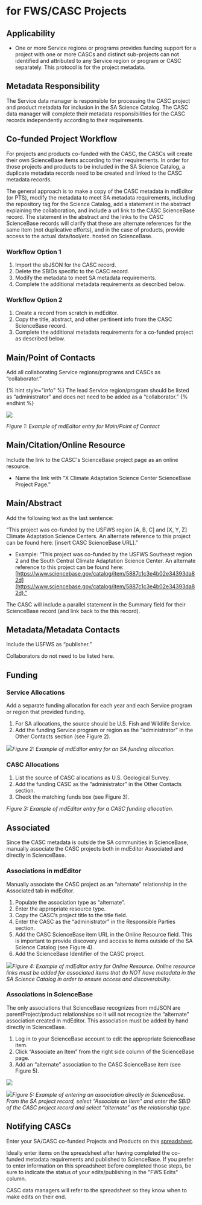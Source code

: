 # for FWS/CASC Projects

## Applicability

* One or more Service regions or programs provides funding support for a project with one or more CASCs and distinct sub-projects can not identified and attributed to any Service region or program or CASC separately.  This protocol is for the project metadata.

## Metadata Responsibility

The Service data manager is responsible for processing the CASC project and product metadata for inclusion in the SA Science Catalog. The CASC data manager will complete their metadata responsibilities for the CASC records independently according to their requirements.

## Co-funded Project Workflow

For projects and products co-funded with the CASC, the CASCs will create their own ScienceBase items according to their requirements. In order for those projects and products to be included in the SA Science Catalog, a duplicate metadata records need to be created and linked to the CASC metadata records. 

The general approach is to make a copy of the CASC metadata in mdEditor \(or PTS\), modify the metadata to meet SA metadata requirements, including the repository tag for the Science Catalog, add a statement in the abstract explaining the collaboration, and include a url link to the CASC ScienceBase record. The statement in the abstract and the links to the CASC ScienceBase records will clarify that these are alternate references for the same item \(not duplicative efforts\), and in the case of products, provide access to the actual data/tool/etc. hosted on ScienceBase.

### Workflow Option 1

1. Import the sbJSON for the CASC record.
2. Delete the SBIDs specific to the CASC record.
3. Modify the metadata to meet SA metadata requirements.
4. Complete the additional metadata requirements as described below.

### Workflow Option 2

1. Create a record from scratch in mdEditor.
2. Copy the title, abstract, and other pertinent info from the CASC ScienceBase record. 
3. Complete the additional metadata requirements for a co-funded project as described below.

## Main/Point of Contacts

Add all collaborating Service regions/programs and CASCs as “collaborator.”

{% hint style="info" %}
The lead Service region/program should be listed as “administrator” and does not need to be added as a “collaborator.”
{% endhint %}

![](https://lh6.googleusercontent.com/4ewK_e-foCCi1kHOe9RiAG1Kuuc4VXIrB7S78S8goOtko3-DCZ9vj2wulFlwD7H_m_-IUfTTip8ssC_JHhJzqoD4bcguP-BvIimv2ctekLDadMNrOxEF-KBx7Ilr3uud0JodZmuJ)

_Figure 1: Example of mdEditor entry for Main/Point of Contact_

## Main/Citation/Online Resource

Include the link to the CASC's ScienceBase project page as an online resource.

* Name the link with “X Climate Adaptation Science Center ScienceBase Project Page.”

## Main/Abstract

Add the following text as the last sentence:

“This project was co-funded by the USFWS region \[A, B, C\]  and \[X, Y, Z\] Climate Adaptation Science Centers. An alternate reference to this project can be found here: \[insert CASC ScienceBase URL\].”

* Example: “This project was co-funded by the USFWS Southeast region 2 and the South Central Climate Adaptation Science Center. An alternate reference to this project can be found here: [https://www.sciencebase.gov/catalog/item/5887c1c3e4b02e34393da82d](https://www.sciencebase.gov/catalog/item/5887c1c3e4b02e34393da82d).”

The CASC will include a parallel statement in the Summary field for their ScienceBase record \(and link back to the this record\).

## Metadata/Metadata Contacts

Include the USFWS as “publisher.”

Collaborators do not need to be listed here.

## Funding

### Service Allocations

Add a separate funding allocation for each year and each Service program or region that provided funding.

1. For SA allocations, the source should be U.S. Fish and Wildlife Service.
2. Add the funding Service program or region as the “administrator” in the Other Contacts section \(see Figure 2\).

![](https://lh5.googleusercontent.com/FuzsddF2rFu5QQiRYIC7xLYOQrFWwHFoqIIMa0OuODOz52A3oSi1tAUUfh58HTjYmtKohXAGKwWfoKXdRXjol3J-A_zBCl6kddAGBjErEWIfSrSoYAkdmieraFzgSYR3jBwG0q26)_Figure 2: Example of mdEditor entry for an SA funding allocation._ 

### CASC Allocations

1. List the source of CASC allocations as U.S. Geological Survey.
2. Add the funding CASC as the “administrator” in the Other Contacts section.
3. Check the matching funds box \(see Figure 3\).

_Figure 3: Example of mdEditor entry for a CASC funding allocation._ 

## Associated

Since the CASC metadata is outside the SA communities in ScienceBase, manually associate the CASC projects both in mdEditor Associated and directly in ScienceBase.

### Associations in mdEditor

Manually associate the CASC project as an “alternate” relationship in the Associated tab in mdEditor.

1. Populate the association type as “alternate”.
2. Enter the appropriate resource type.
3. Copy the CASC’s project title to the title field.
4. Enter the CASC as the “administrator” in the Responsible Parties section.
5. Add the CASC ScienceBase item URL in the Online Resource field. This is important to provide discovery and access to items outside of the SA Science Catalog \(see Figure 4\).
6. Add the ScienceBase Identifier of the CASC project.

![](https://lh4.googleusercontent.com/pXmGsY0ufzhw5K7T8Ml_8Sq88VFRp0f63T4HSZdnnOvP4xN4XtTYEVNXq9WrcK7r5wb0NHwcT1dMKtAbhVDKykWe-HSsYBp8GHOW2YsLgkMcOk1zUnFtFVAmKzAUGKAaeUKVdrGm)_Figure 4: Example of mdEditor entry for Online Resource. Online resource links must be added for associated items that do NOT have metadata in the SA Science Catalog in order to ensure access and discoverability._

### Associations in ScienceBase

The only associations that ScienceBase recognizes from mdJSON are parentProject/product relationships so it will not recognize the “alternate” association created in mdEditor. This association must be added by hand directly in ScienceBase.

1. Log in to your ScienceBase account to edit the appropriate ScienceBase item.
2. Click “Associate an Item” from the right side column of the ScienceBase page.
3. Add an “alternate” association to the CASC ScienceBase item \(see Figure 5\).

![](https://lh5.googleusercontent.com/s4tNZQxUK5yvtjEtAP-NWIKDvv1hY2IGjTxr7zHoDZnV931sZ9JRjLeHt4inqF0AIZSiHqjNM8-Ev30woD6tCngPnwG_CWnz2K-X8PBXOXLMqTTFtvOmId9C8WxdkAv-QxRBHSL4)

![](https://lh5.googleusercontent.com/FPfhTiqh2kFQ3B6MAawlBytGNKOkmlivoJBgL_Ehld7D1hSyR3EVF6V7eO_hZ5HB4eaq-WUPQ_kPWBIcAkyPTNTOLdSEZtJR0W5ROAWs0ylrLP_RQb_5zF0UEyCFuN4kDzdHT7Py)_Figure 5: Example of entering an association directly in ScienceBase. From the SA project record, select “Associate an Item” and enter the SBID of the CASC project record and select “alternate” as the relationship type._

## Notifying CASCs

Enter your SA/CASC co-funded Projects and Products on this [spreadsheet](https://docs.google.com/spreadsheets/d/1WBFGslnaqxlbcIJ-LmH4kRvobLkH166y58UpWw03rc8/edit?usp=sharing).

Ideally enter items on the spreadsheet after having completed the co-funded metadata requirements and published to ScienceBase. If you prefer to enter information on this spreadsheet before completed those steps, be sure to indicate the status of your edits/publishing in the "FWS Edits" column.

CASC data managers will refer to the spreadsheet so they know when to make edits on their end.


